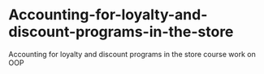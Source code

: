 # Accounting-for-loyalty-and-discount-programs-in-the-store
Accounting for loyalty and discount programs in the store course work on OOP

